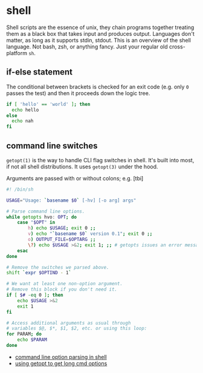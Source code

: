 # shell
Shell scripts are the essence of unix, they chain programs together treating
them as a black box that takes input and produces output. Languages don't
matter, as long as it supports stdin, stdout. This is an overview of the shell
language. Not bash, zsh, or anything fancy. Just your regular old
cross-platform `sh`.

## if-else statement
The conditional between brackets is checked for an exit code (e.g. only `0`
passes the test) and then it proceeds down the logic tree.
```sh
if [ 'hello' == 'world' ]; then
  echo hello
else
  echo nah
fi
```

## command line switches
`getopt(1)` is the way to handle CLI flag switches in shell. It's built into
most, if not all shell distributions. It uses `getopt(3)` under the hood.

Arguments are passed with or without colons; e.g.
[tbi]
```sh
#! /bin/sh

USAGE="Usage: `basename $0` [-hv] [-o arg] args"

# Parse command line options.
while getopts hvo: OPT; do
    case "$OPT" in
        h) echo $USAGE; exit 0 ;;
        v) echo "`basename $0` version 0.1"; exit 0 ;;
        o) OUTPUT_FILE=$OPTARG ;;
        \?) echo $USAGE >&2; exit 1; ;; # getopts issues an error message
    esac
done

# Remove the switches we parsed above.
shift `expr $OPTIND - 1`

# We want at least one non-option argument.
# Remove this block if you don't need it.
if [ $# -eq 0 ]; then
    echo $USAGE >&2
    exit 1
fi

# Access additional arguments as usual through
# variables $@, $*, $1, $2, etc. or using this loop:
for PARAM; do
    echo $PARAM
done
```
- [command line option parsing in shell](http://blog.mafr.de/2007/08/05/cmdline-options-in-shell-scripts/)
- [using getopt to get long cmd options](https://stackoverflow.com/questions/402377/using-getopts-in-bash-shell-script-to-get-long-and-short-command-line-options/7948533#7948533)
